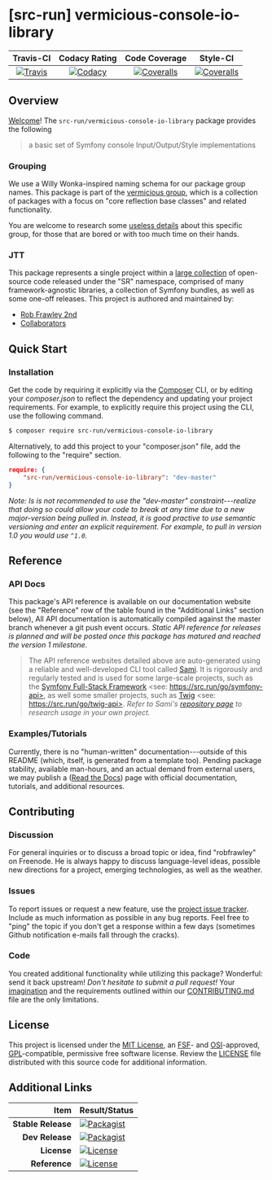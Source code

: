 
# [src-run] vermicious-console-io-library

|       Travis-CI        |      Codacy Rating      |      Code Coverage      |        Style-CI         |
|:----------------------:|:-----------------------:|:-----------------------:|:-----------------------:|
| [![Travis](https://src.run/vermicious-console-io-library/travis.svg)](https://src.run/vermicious-console-io-library/travis) | [![Codacy](https://src.run/vermicious-console-io-library/codacy.svg)](https://src.run/vermicious-console-io-library/codacy) | [![Coveralls](https://src.run/vermicious-console-io-library/coveralls.svg)](https://src.run/vermicious-console-io-library/coveralls) | [![Coveralls](https://src.run/vermicious-console-io-library/styleci.svg)](https://src.run/vermicious-console-io-library/styleci) |


## Overview

[Welcome](https://src.run/go/readme_welcome)!
The `src-run/vermicious-console-io-library` package provides the following

> a basic set of Symfony console Input/Output/Style implementations

### Grouping

We use a Willy Wonka-inspired naming schema for our package group names. This package is part of the
[vermicious group](https://src.run/vermicious-console-io-library/group), which is a collection of packages with a focus
on "core reflection base classes" and related functionality.

You are welcome to research some [useless details](https://src.run/vermicious-console-io-library/group_explanation)
about this specific group, for those that are bored or with too much time on their hands.

### JTT

This package represents a single project within a [large collection](https://src.run/go/explore) of open-source code
released under the "SR" namespace, comprised of many framework-agnostic libraries, a collection of Symfony bundles, as
well as some one-off releases. This project is authored and maintained by:

- [Rob Frawley 2nd](https://src.run/rmf)
- [Collaborators](https://src.run/vermicious-console-io-library/github_collaborators)


## Quick Start

### Installation

Get the code by requiring it explicitly via the [Composer](https://getcomposer.com) CLI, or by editing your
*composer.json* to reflect the dependency and updating your project requirements. For example, to explicitly require
this project using the CLI, use the following command.

```bash
$ composer require src-run/vermicious-console-io-library
```

Alternatively, to add this project to your "composer.json" file, add the following to the "require" section.

```json
require: {
	"src-run/vermicious-console-io-library": "dev-master"
}
```

*Note: Is is not recommended to use the "dev-master" constraint---realize that doing so could allow your code to break
at any time due to a new major-version being pulled in. Instead, it is good practive to use semantic versioning and
enter an explicit requirement. For example, to pull in version 1.0 you would use `^1.0`.*


## Reference

### API Docs

This package's API reference is available on our documentation website (see the "Reference" row of the table found in
the "Additional Links" section below), All API documentation is automatically compiled against the master branch
whenever a git push event occurs. *Static API reference for releases is planned and will be posted once this package
has matured and reached the version 1 milestone*.

> The API reference websites detailed above are auto-generated using a reliable and well-developed CLI tool called
> [Sami](https://src.run/go/sami). It is rigorously and regularly tested and is used for some large-scale projects, such
> as the [Symfony Full-Stack Framework](https://src.run/go/symfony) <see: https://src.run/go/symfony-api>, as well some
> smaller projects, such as [Twig](https://src.run/go/sami-twig) <see: https://src.run/go/twig-api>. *Refer to Sami's
> [repository page](https://src.run/go/sami) to research usage in your own project.*

### Examples/Tutorials

Currently, there is no "human-written" documentation---outside of this README (which, itself, is generated from a
template too). Pending package stability, available man-hours, and an actual demand from external users, we may publish
a ([Read the Docs](https://src.run/go/rtd)) page with official documentation, tutorials, and additional resources.


## Contributing

### Discussion

For general inquiries or to discuss a broad topic or idea, find "robfrawley" on Freenode. He is always happy to 
discuss language-level ideas, possible new directions for a project, emerging technologies, as well as the weather.

### Issues

To report issues or request a new feature, use the [project issue tracker](https://src.run/vermicious-console-io-library/github_issues).
Include as much information as possible in any bug reports. Feel free to "ping" the topic if you don't get a response
within a few days (sometimes Github notification e-mails fall through the cracks).

### Code

You created additional functionality while utilizing this package? Wonderful: send it back upstream! *Don't hesitate to
submit a pull request!* Your [imagination](https://src.run/go/readme_imagination) and the requirements outlined within
our [CONTRIBUTING.md](https://src.run/vermicious-console-io-library/contributing) file are the only limitations.


## License

This project is licensed under the [MIT License](https://src.run/go/mit), an [FSF](https://src.run/go/fsf)- and 
[OSI](https://src.run/go/osi)-approved, [GPL](https://src.run/go/gpl)-compatible, permissive free software license.
Review the [LICENSE](https://src.run/vermicious-console-io-library/license) file distributed with this source code for additional
information.


## Additional Links

| Item               | Result/Status                                                                                                      |
|-------------------:|:-------------------------------------------------------------------------------------------------------------------|
| __Stable Release__ | [![Packagist](https://src.run/vermicious-console-io-library/packagist.svg)](https://src.run/vermicious-console-io-library/packagist)     |
| __Dev Release__    | [![Packagist](https://src.run/vermicious-console-io-library/packagist_pre.svg)](https://src.run/vermicious-console-io-library/packagist) |
| __License__        | [![License](https://src.run/vermicious-console-io-library/license.svg)](https://src.run/vermicious-console-io-library/license)           |
| __Reference__      | [![License](https://src.run/vermicious-console-io-library/api.svg)](https://src.run/vermicious-console-io-library/api)                   |

